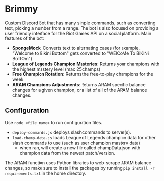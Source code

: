 # Brimmy
Custom Discord Bot that has many simple commands, such as converting text, picking a number from a range.
The bot is also focused on providing a user friendly interface for the Riot Games API on a social platform.
Main features of the bot:
- **SpongeMock**: Converts text to alternating cases (for example, "Welcome to Bikini Bottom" gets converted to "WElCoMe To BiKiNi BoTtOm")
- **League of Legends Champion Masteries**: Returns your champions with the highest mastery level (max 25 champs)
- **Free Champion Rotation**: Returns the free-to-play champions for the week
- **ARAM Champions Adjustments**: Returns ARAM specific balance changes for a given champion, or a list of all of the ARAM balance changes.

## Configuration
Use ```node <file_name>``` to run configuration files.
- ```deploy-commands.js``` deploys slash commands to server(s).
- ```load-champ-data.js``` loads League of Legends champion data for other slash commands to use (such as user champion mastery data)
    - when ran, will create a new file called champData.json with champion data from the newest patch/version.

The ARAM function uses Python libraries to web-scrape ARAM balance changes, so make sure to install the packages by running ```pip install -r requirements.txt``` in the home directory.
